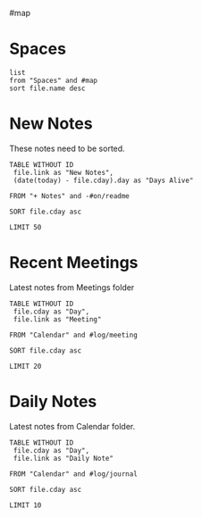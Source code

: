 #map

# Spaces
```dataview
list
from "Spaces" and #map
sort file.name desc
```

# New Notes
These notes need to be sorted.
``` dataview
TABLE WITHOUT ID
 file.link as "New Notes",
 (date(today) - file.cday).day as "Days Alive"

FROM "+ Notes" and -#on/readme 

SORT file.cday asc

LIMIT 50
```

# Recent Meetings
Latest notes from Meetings folder
``` dataview
TABLE WITHOUT ID
 file.cday as "Day",
 file.link as "Meeting"
 
FROM "Calendar" and #log/meeting 

SORT file.cday asc

LIMIT 20
```

# Daily Notes
Latest notes from Calendar folder.
``` dataview
TABLE WITHOUT ID
 file.cday as "Day",
 file.link as "Daily Note"
 
FROM "Calendar" and #log/journal  

SORT file.cday asc

LIMIT 10
```
